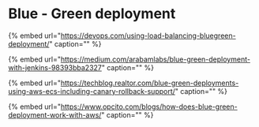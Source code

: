 # Blue - Green deployment

{% embed url="https://devops.com/using-load-balancing-bluegreen-deployment/" caption="" %}

{% embed url="https://medium.com/arabamlabs/blue-green-deployment-with-jenkins-98393bba2327" caption="" %}

{% embed url="https://techblog.realtor.com/blue-green-deployments-using-aws-ecs-including-canary-rollback-support/" caption="" %}

{% embed url="https://www.opcito.com/blogs/how-does-blue-green-deployment-work-with-aws/" caption="" %}

